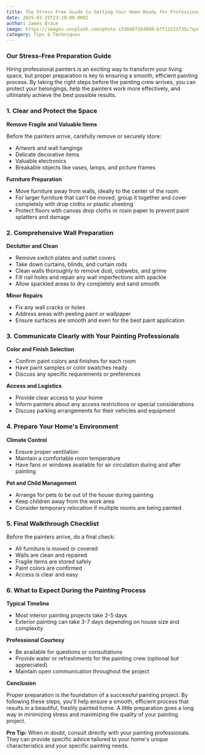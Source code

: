 ```yaml
---
title: The Stress Free Guide to Getting Your Home Ready for Professional Painters
date: 2025-03-25T23:19:00.000Z
author: James Brace
image: https://images.unsplash.com/photo-1536007164800-b7f11331f35c?q=80&w=2070&auto=format&fit=crop&ixlib=rb-4.0.3&ixid=M3wxMjA3fDB8MHxwaG90by1wYWdlfHx8fGVufDB8fHx8fA%3D%3D
category: Tips & Techniques
---
```




### Our Stress-Free Preparation Guide

Hiring professional painters is an exciting way to transform your living space, but proper preparation is key to ensuring a smooth, efficient painting process. By taking the right steps before the painting crew arrives, you can protect your belongings, help the painters work more effectively, and ultimately achieve the best possible results. 

### 1. Clear and Protect the Space

**Remove Fragile and Valuable Items**

Before the painters arrive, carefully remove or securely store: 

* Artwork and wall hangings 
* Delicate decorative items 
* Valuable electronics 
* Breakable objects like vases, lamps, and picture frames 

**Furniture Preparation** 

* Move furniture away from walls, ideally to the center of the room 
* For larger furniture that can't be moved, group it together and cover completely with drop cloths or plastic sheeting 
* Protect floors with canvas drop cloths or rosin paper to prevent paint splatters and damage 

### 2. Comprehensive Wall Preparation

**Declutter and Clean** 

* Remove switch plates and outlet covers 
* Take down curtains, blinds, and curtain rods 
* Clean walls thoroughly to remove dust, cobwebs, and grime 
* Fill nail holes and repair any wall imperfections with spackle 
* Allow spackled areas to dry completely and sand smooth 

**Minor Repairs** 

* Fix any wall cracks or holes 
* Address areas with peeling paint or wallpaper 
* Ensure surfaces are smooth and even for the best paint application 

### 3. Communicate Clearly with Your Painting Professionals

**Color and Finish Selection**

* Confirm paint colors and finishes for each room 
* Have paint samples or color swatches ready 
* Discuss any specific requirements or preferences 

**Access and Logistics** 

* Provide clear access to your home 
* Inform painters about any access restrictions or special considerations 
* Discuss parking arrangements for their vehicles and equipment 

### 4. Prepare Your Home's Environment

**Climate Control** 

* Ensure proper ventilation 
* Maintain a comfortable room temperature 
* Have fans or windows available for air circulation during and after painting 

**Pet and Child Management** 

* Arrange for pets to be out of the house during painting 
* Keep children away from the work area 
* Consider temporary relocation if multiple rooms are being painted 

### 5. Final Walkthrough Checklist

Before the painters arrive, do a final check: 

* All furniture is moved or covered 
* Walls are clean and repaired 
* Fragile items are stored safely 
* Paint colors are confirmed 
* Access is clear and easy 

### 6. What to Expect During the Painting Process

**Typical Timeline** 

* Most interior painting projects take 2-5 days 
* Exterior painting can take 3-7 days depending on house size and complexity 

**Professional Courtesy** 

* Be available for questions or consultations 
* Provide water or refreshments for the painting crew (optional but appreciated) 
* Maintain open communication throughout the project 

**Conclusion**

Proper preparation is the foundation of a successful painting project. By following these steps, you'll help ensure a smooth, efficient process that results in a beautiful, freshly painted home. A little preparation goes a long way in minimizing stress and maximizing the quality of your painting project. 

**Pro Tip:** When in doubt, consult directly with your painting professionals. They can provide specific advice tailored to your home's unique characteristics and your specific painting needs.
